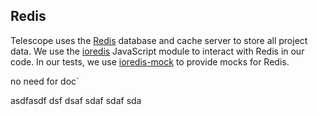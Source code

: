 ## Redis

Telescope uses the [Redis](https://redis.io/) database and cache server to store
all project data. We use the [ioredis](https://www.npmjs.com/package/ioredis)
JavaScript module to interact with Redis in our code. In our tests, we use
[ioredis-mock](https://www.npmjs.com/package/ioredis-mock) to provide mocks
for Redis.

no need for doc`

asdfasdf
dsf
dsaf
sdaf
sdaf
sda
